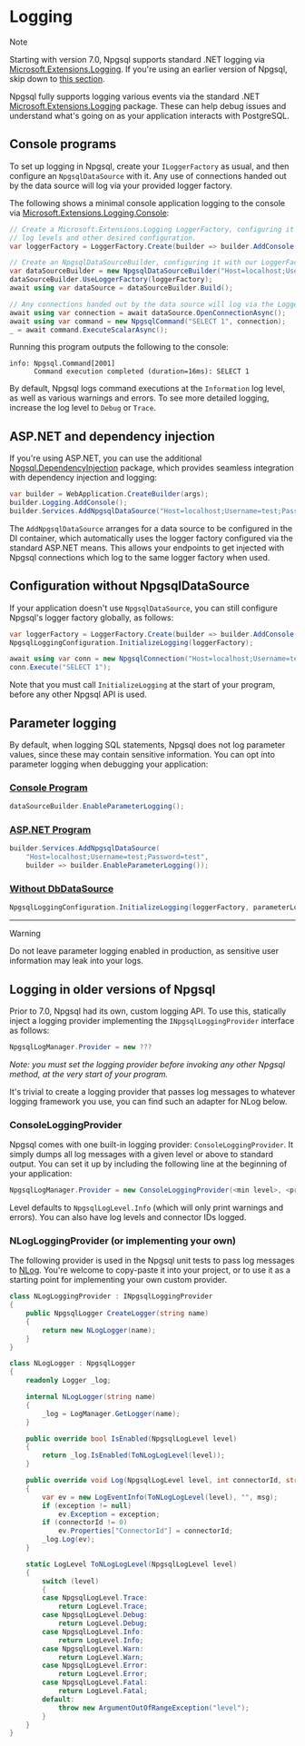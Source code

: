 # Logging

> [!NOTE]
> Starting with version 7.0, Npgsql supports standard .NET logging via [Microsoft.Extensions.Logging](https://learn.microsoft.com/dotnet/core/extensions/logging). If you're using an earlier version of Npgsql, skip down to [this section](#old-logging).

Npgsql fully supports logging various events via the standard .NET [Microsoft.Extensions.Logging](https://learn.microsoft.com/dotnet/core/extensions/logging) package. These can help debug issues and understand what's going on as your application interacts with PostgreSQL.

## Console programs

To set up logging in Npgsql, create your `ILoggerFactory` as usual, and then configure an `NpgsqlDataSource` with it. Any use of connections handed out by the data source will log via your provided logger factory.

The following shows a minimal console application logging to the console via [Microsoft.Extensions.Logging.Console](https://www.nuget.org/packages/Microsoft.Extensions.Logging.Console):

```csharp
// Create a Microsoft.Extensions.Logging LoggerFactory, configuring it with the providers,
// log levels and other desired configuration.
var loggerFactory = LoggerFactory.Create(builder => builder.AddConsole());

// Create an NpgsqlDataSourceBuilder, configuring it with our LoggerFactory
var dataSourceBuilder = new NpgsqlDataSourceBuilder("Host=localhost;Username=test;Password=test");
dataSourceBuilder.UseLoggerFactory(loggerFactory);
await using var dataSource = dataSourceBuilder.Build();

// Any connections handed out by the data source will log via the LoggerFactory:
await using var connection = await dataSource.OpenConnectionAsync();
await using var command = new NpgsqlCommand("SELECT 1", connection);
_ = await command.ExecuteScalarAsync();
```

Running this program outputs the following to the console:

```console
info: Npgsql.Command[2001]
      Command execution completed (duration=16ms): SELECT 1
```

By default, Npgsql logs command executions at the `Information` log level, as well as various warnings and errors. To see more detailed logging, increase the log level to `Debug` or `Trace`.

## ASP.NET and dependency injection

If you're using ASP.NET, you can use the additional [Npgsql.DependencyInjection](https://www.nuget.org/packages/Npgsql.DependencyInjection) package, which provides seamless integration with dependency injection and logging:

```csharp
var builder = WebApplication.CreateBuilder(args);
builder.Logging.AddConsole();
builder.Services.AddNpgsqlDataSource("Host=localhost;Username=test;Password=test");
```

The `AddNpgsqlDataSource` arranges for a data source to be configured in the DI container, which automatically uses the logger factory configured via the standard ASP.NET means. This allows your endpoints to get injected with Npgsql connections which log to the same logger factory when used.

## Configuration without NpgsqlDataSource

If your application doesn't use `NpgsqlDataSource`, you can still configure Npgsql's logger factory globally, as follows:

```csharp
var loggerFactory = LoggerFactory.Create(builder => builder.AddConsole());
NpgsqlLoggingConfiguration.InitializeLogging(loggerFactory);

await using var conn = new NpgsqlConnection("Host=localhost;Username=test;Password=test");
conn.Execute("SELECT 1");
```

Note that you must call `InitializeLogging` at the start of your program, before any other Npgsql API is used.

## Parameter logging

By default, when logging SQL statements, Npgsql does not log parameter values, since these may contain sensitive information. You can opt into parameter logging when debugging your application:

### [Console Program](#tab/console)

```csharp
dataSourceBuilder.EnableParameterLogging();
```

### [ASP.NET Program](#tab/aspnet)

```csharp
builder.Services.AddNpgsqlDataSource(
    "Host=localhost;Username=test;Password=test",
    builder => builder.EnableParameterLogging());
```

### [Without DbDataSource](#tab/without-dbdatasource)

```csharp
NpgsqlLoggingConfiguration.InitializeLogging(loggerFactory, parameterLoggingEnabled: true);
```

***

> [!WARNING]
> Do not leave parameter logging enabled in production, as sensitive user information may leak into your logs.

## <a name="old-logging" />Logging in older versions of Npgsql

Prior to 7.0, Npgsql had its own, custom logging API. To use this, statically inject a logging provider implementing the `INpgsqlLoggingProvider` interface as follows:

```csharp
NpgsqlLogManager.Provider = new ???
```

*Note: you must set the logging provider before invoking any other Npgsql method, at the very start of your program.*

It's trivial to create a logging provider that passes log messages to whatever logging framework you use, you can find such an adapter for NLog below.

### ConsoleLoggingProvider

Npgsql comes with one built-in logging provider: `ConsoleLoggingProvider`. It simply dumps all log messages with a given level or above to standard output.
You can set it up by including the following line at the beginning of your application:

```csharp
NpgsqlLogManager.Provider = new ConsoleLoggingProvider(<min level>, <print level?>, <print connector id?>);
```

Level defaults to `NpgsqlLogLevel.Info` (which will only print warnings and errors).
You can also have log levels and connector IDs logged.

### NLogLoggingProvider (or implementing your own)

The following provider is used in the Npgsql unit tests to pass log messages to [NLog](http://nlog-project.org/).
You're welcome to copy-paste it into your project, or to use it as a starting point for implementing your own custom provider.

```csharp
class NLogLoggingProvider : INpgsqlLoggingProvider
{
    public NpgsqlLogger CreateLogger(string name)
    {
        return new NLogLogger(name);
    }
}

class NLogLogger : NpgsqlLogger
{
    readonly Logger _log;

    internal NLogLogger(string name)
    {
        _log = LogManager.GetLogger(name);
    }

    public override bool IsEnabled(NpgsqlLogLevel level)
    {
        return _log.IsEnabled(ToNLogLogLevel(level));
    }

    public override void Log(NpgsqlLogLevel level, int connectorId, string msg, Exception exception = null)
    {
        var ev = new LogEventInfo(ToNLogLogLevel(level), "", msg);
        if (exception != null)
            ev.Exception = exception;
        if (connectorId != 0)
            ev.Properties["ConnectorId"] = connectorId;
        _log.Log(ev);
    }

    static LogLevel ToNLogLogLevel(NpgsqlLogLevel level)
    {
        switch (level)
        {
        case NpgsqlLogLevel.Trace:
            return LogLevel.Trace;
        case NpgsqlLogLevel.Debug:
            return LogLevel.Debug;
        case NpgsqlLogLevel.Info:
            return LogLevel.Info;
        case NpgsqlLogLevel.Warn:
            return LogLevel.Warn;
        case NpgsqlLogLevel.Error:
            return LogLevel.Error;
        case NpgsqlLogLevel.Fatal:
            return LogLevel.Fatal;
        default:
            throw new ArgumentOutOfRangeException("level");
        }
    }
}
```

